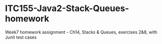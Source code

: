 # ITC155-Java2-Stack-Queues-homework
Week7 homework assignment - Ch14, Stacks &amp; Queues, exercises 2&amp;8, with Junit test cases

